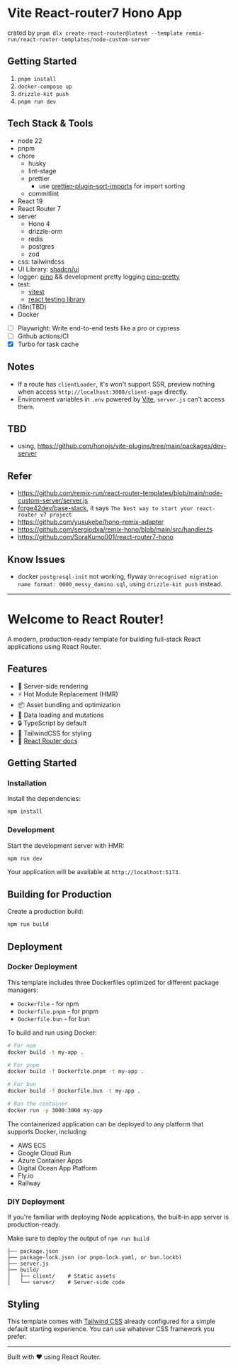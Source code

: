 # Vite React-router7 Hono App

crated by `pnpm dlx create-react-router@latest --template remix-run/react-router-templates/node-custom-server`

## Getting Started

1. `pnpm install`
2. `docker-compose up`
3. `drizzle-kit push`
4. `pnpm run dev`

## Tech Stack & Tools

- node 22
- pnpm
- chore
  - husky
  - lint-stage
  - prettier
    - use [prettier-plugin-sort-imports](https://github.com/trivago/prettier-plugin-sort-imports) for import sorting
  - commitlint
- React 19
- React Router 7
- server
  - Hono 4
  - drizzle-orm
  - redis
  - postgres
  - zod
- css: tailwindcss
- UI Library: [shadcn/ui](https://ui.shadcn.com/)
- logger: [pino](https://github.com/pinojs/pino) && development pretty logging [pino-pretty](https://github.com/pinojs/pino-pretty)
- test:
  - [vitest](https://vitest.dev/)
  - [react testing library](https://testing-library.com/)
- i18n(TBD)
- Docker
- [ ] Playwright: Write end-to-end tests like a pro or cypress
- [ ] Github actions/CI
- [x] Turbo for task cache

## Notes

- If a route has `clientLoader`, it's won't support SSR, preview nothing when access `http://localhost:3000/client-page` directly.
- Environment variables in `.env` powered by [Vite](https://vite.dev/guide/env-and-mode.html#env-variables-and-modes), `server.js` can't access them.

## TBD

- using, https://github.com/honojs/vite-plugins/tree/main/packages/dev-server

## Refer

- https://github.com/remix-run/react-router-templates/blob/main/node-custom-server/server.js
- [forge42dev/base-stack](https://github.com/forge42dev/base-stack/tree/main), it says `The best way to start your react-router v7 project`
- https://github.com/yusukebe/hono-remix-adapter
- https://github.com/sergiodxa/remix-hono/blob/main/src/handler.ts
- https://github.com/SoraKumo001/react-router7-hono

## Know Issues

- docker `postgresql-init` not working, flyway `Unrecognised migration name format: 0000_messy_domino.sql`, using `drizzle-kit push` instead.

---

# Welcome to React Router!

A modern, production-ready template for building full-stack React applications using React Router.

## Features

- 🚀 Server-side rendering
- ⚡️ Hot Module Replacement (HMR)
- 📦 Asset bundling and optimization
- 🔄 Data loading and mutations
- 🔒 TypeScript by default
- 🎉 TailwindCSS for styling
- 📖 [React Router docs](https://reactrouter.com/)

## Getting Started

### Installation

Install the dependencies:

```bash
npm install
```

### Development

Start the development server with HMR:

```bash
npm run dev
```

Your application will be available at `http://localhost:5173`.

## Building for Production

Create a production build:

```bash
npm run build
```

## Deployment

### Docker Deployment

This template includes three Dockerfiles optimized for different package managers:

- `Dockerfile` - for npm
- `Dockerfile.pnpm` - for pnpm
- `Dockerfile.bun` - for bun

To build and run using Docker:

```bash
# For npm
docker build -t my-app .

# For pnpm
docker build -f Dockerfile.pnpm -t my-app .

# For bun
docker build -f Dockerfile.bun -t my-app .

# Run the container
docker run -p 3000:3000 my-app
```

The containerized application can be deployed to any platform that supports Docker, including:

- AWS ECS
- Google Cloud Run
- Azure Container Apps
- Digital Ocean App Platform
- Fly.io
- Railway

### DIY Deployment

If you're familiar with deploying Node applications, the built-in app server is production-ready.

Make sure to deploy the output of `npm run build`

```
├── package.json
├── package-lock.json (or pnpm-lock.yaml, or bun.lockb)
├── server.js
├── build/
│   ├── client/    # Static assets
│   └── server/    # Server-side code
```

## Styling

This template comes with [Tailwind CSS](https://tailwindcss.com/) already configured for a simple default starting experience. You can use whatever CSS framework you prefer.

---

Built with ❤️ using React Router.
